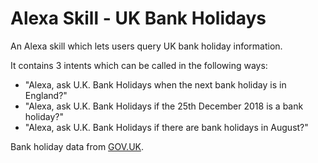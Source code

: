 # Alexa Skill - UK Bank Holidays
An Alexa skill which lets users query UK bank holiday information.

It contains 3 intents which can be called in the following ways:

- "Alexa, ask U.K. Bank Holidays when the next bank holiday is in England?"
- "Alexa, ask U.K. Bank Holidays if the 25th December 2018 is a bank holiday?"
- "Alexa, ask U.K. Bank Holidays if there are bank holidays in August?"

Bank holiday data from [GOV.UK](https://www.gov.uk/bank-holidays.json).
